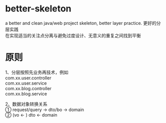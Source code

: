 # better-skeleton
a better and clean java/web project skeleton, better layer practice. 更好的分层实践 <br/>
在实现适当的关注点分离与避免过度设计、无意义的重复之间找到平衡
# 原则
1、分层按照先业务再技术，例如  <br/>
com.xx.user.controller <br/>
com.xx.user.service <br/>
com.xx.blog.controller <br/>
com.xx.blog.service

2、数据对象转换关系 <br/>
① request/query → dto/bo → domain <br/>
② (vo ← ) dto ← domain  <br/>
